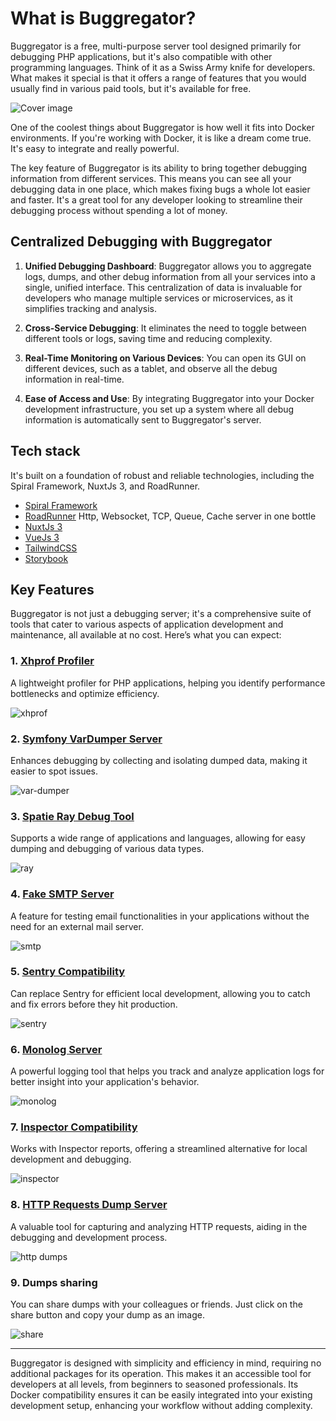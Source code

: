 # What is Buggregator?

Buggregator is a free, multi-purpose server tool designed primarily for debugging PHP applications, but it's also
compatible with other programming languages. Think of it as a Swiss Army knife for developers. What makes it special is
that it offers a range of features that you would usually find in various paid tools, but it's available for free.

![Cover image](https://github.com/buggregator/server/assets/773481/47491a3c-57a3-4b40-b82e-37976afdf708)

One of the coolest things about Buggregator is how well it fits into Docker environments. If you're working with Docker,
it is like a dream come true. It's easy to integrate and really powerful.

The key feature of Buggregator is its ability to bring together debugging information from different services. This
means you can see all your debugging data in one place, which makes fixing bugs a whole lot easier and faster. It's a
great tool for any developer looking to streamline their debugging process without spending a lot of money.

## Centralized Debugging with Buggregator

1. **Unified Debugging Dashboard**: Buggregator allows you to aggregate logs, dumps, and other debug information from
   all your services into a single, unified interface. This centralization of data is invaluable for developers who
   manage multiple services or microservices, as it simplifies tracking and analysis.

2. **Cross-Service Debugging**: It eliminates the need to toggle between different tools or logs, saving time and
   reducing complexity.

3. **Real-Time Monitoring on Various Devices**: You can open its GUI on different devices, such as a tablet, and observe
   all the debug information in real-time.

4. **Ease of Access and Use**: By integrating Buggregator into your Docker development infrastructure, you set up a
   system where all debug information is automatically sent to Buggregator's server.

## Tech stack

It's built on a foundation of robust and reliable technologies, including the Spiral Framework, NuxtJs 3, and
RoadRunner.

- [Spiral Framework](https://spiral.dev/)
- [RoadRunner](https://roadrunner.dev/) Http, Websocket, TCP, Queue, Cache server in one bottle
- [NuxtJs 3](https://nuxt.com/)
- [VueJs 3](https://v3.vuejs.org/)
- [TailwindCSS](https://tailwindcss.com/)
- [Storybook](https://storybook.js.org/)

## Key Features

Buggregator is not just a debugging server; it's a comprehensive suite of tools that cater to various aspects of
application development and maintenance, all available at no cost. Here’s what you can expect:

### 1. [Xhprof Profiler](/config/xhprof)

A lightweight profiler for PHP applications, helping you identify performance bottlenecks and optimize efficiency.

![xhprof](https://github.com/buggregator/server/assets/773481/d69e1158-599d-4546-96a9-40a42cb060f4)

### 2. [Symfony VarDumper Server](/config/var-dumper)

Enhances debugging by collecting and isolating dumped data, making it easier to spot issues.

![var-dumper](https://github.com/buggregator/server/assets/773481/b77fa867-0a8e-431a-9126-f69959dc18f4)

### 3. [Spatie Ray Debug Tool](/config/ray)

Supports a wide range of applications and languages, allowing for easy dumping and debugging of various data types.

![ray](https://github.com/buggregator/server/assets/773481/168b27f7-75b1-4837-b0a1-37146d5b8b52)

### 4. [Fake SMTP Server](/config/smtp)

A feature for testing email functionalities in your applications without the need for an external mail server.

![smtp](https://github.com/buggregator/server/assets/773481/8dd60ddf-c8d8-4a26-a8c0-b05052414a5f)

### 5. [Sentry Compatibility](/config/sentry)

Can replace Sentry for efficient local development, allowing you to catch and fix errors before they hit production.

![sentry](https://github.com/buggregator/server/assets/773481/e979fda5-54c8-42cc-8224-a1c5d828569a)

### 6. [Monolog Server](/config/monolog)

A powerful logging tool that helps you track and analyze application logs for better insight into your application's
behavior.

![monolog](https://github.com/buggregator/server/assets/773481/21919110-fd4d-490d-a78e-41242d329885)

### 7. [Inspector Compatibility](/config/inspector)

Works with Inspector reports, offering a streamlined alternative for local development and debugging.

![inspector](https://github.com/buggregator/server/assets/773481/ab002ecf-e1dc-4433-90d4-0e42ff8c0ab3)

### 8. [HTTP Requests Dump Server](/config/http-dumps)

A valuable tool for capturing and analyzing HTTP requests, aiding in the debugging and development process.

![http dumps](https://github.com/buggregator/server/assets/773481/fc823390-b490-4bbb-a787-44471eca9fb6)

### 9. Dumps sharing

You can share dumps with your colleagues or friends. Just click on the share button and copy your dump as an image.

![share](https://github.com/buggregator/server/assets/773481/a524ffcb-8208-4b89-96b8-9c9199142f51)

---

Buggregator is designed with simplicity and efficiency in mind, requiring no additional packages for its operation. This
makes it an accessible tool for developers at all levels, from beginners to seasoned professionals. Its Docker
compatibility ensures it can be easily integrated into your existing development setup, enhancing your workflow without
adding complexity.